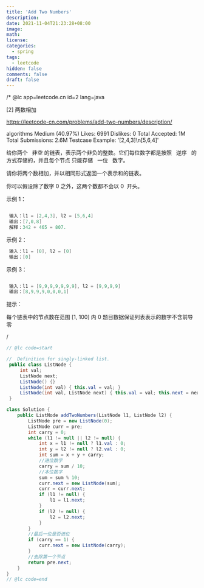 ```yaml
---
title: 'Add Two Numbers'
description:
date: 2021-11-04T21:23:28+08:00
image:
math:
license:
categories:
  - spring
tags:
  - leetcode
hidden: false
comments: false
draft: false
---
```


/\* @lc app=leetcode.cn id=2 lang=java

[2] 两数相加

https://leetcode-cn.com/problems/add-two-numbers/description/

algorithms Medium (40.97%) Likes: 6991 Dislikes: 0 Total Accepted: 1M Total Submissions: 2.6M
Testcase Example: '[2,4,3]\n[5,6,4]'

给你两个   非空 的链表，表示两个非负的整数。它们每位数字都是按照   逆序   的方式存储的，并且每个节点
只能存储   一位   数字。

请你将两个数相加，并以相同形式返回一个表示和的链表。

你可以假设除了数字 0 之外，这两个数都不会以 0  开头。

示例 1：

```java

 输入：l1 = [2,4,3], l2 = [5,6,4]
 输出：[7,0,8]
 解释：342 + 465 = 807.

```

示例 2：

```java
 输入：l1 = [0], l2 = [0]
 输出：[0]

```

示例 3：

```java

 输入：l1 = [9,9,9,9,9,9,9], l2 = [9,9,9,9]
 输出：[8,9,9,9,0,0,0,1]

```

提示：

每个链表中的节点数在范围 [1, 100] 内 0 题目数据保证列表表示的数字不含前导零

/

```java
// @lc code=start

//  Definition for singly-linked list.
 public class ListNode {
     int val;
     ListNode next;
     ListNode() {}
     ListNode(int val) { this.val = val; }
     ListNode(int val, ListNode next) { this.val = val; this.next = next; }
 }

class Solution {
    public ListNode addTwoNumbers(ListNode l1, ListNode l2) {
        ListNode pre = new ListNode(0);
        ListNode curr = pre;
        int carry = 0;
        while (l1 != null || l2 != null) {
            int x = l1 != null ? l1.val : 0;
            int y = l2 != null ? l2.val : 0;
            int sum = x + y + carry;
            //进位数字
            carry = sum / 10;
            //本位数字
            sum = sum % 10;
            curr.next = new ListNode(sum);
            curr = curr.next;
            if (l1 != null) {
                l1 = l1.next;
            }
            if (l2 != null) {
                l2 = l2.next;
            }
        }
        //最后一位是否进位
        if (carry == 1) {
            curr.next = new ListNode(carry);
        }
        //去除第一个节点
        return pre.next;
    }
}
// @lc code=end

```
